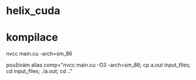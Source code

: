 # helix_cuda

# kompilace
nvcc main.cu -arch=sm_86

používám alias comp="nvcc main.cu -O3 -arch=sm_86; cp a.out input_files; cd input_files; ./a.out; cd .."
